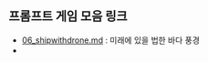 ## 프롬프트 게임 모음 링크

- [06_shipwithdrone.md](https://labs.google/fx/tools/whisk/share/2icnoaajq0000) : 미래에 있을 법한 바다 풍경
- []()